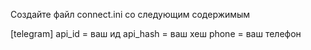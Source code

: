 Создайте файл connect.ini со следующим содержимым

[telegram]
api_id = ваш ид
api_hash = ваш хеш
phone = ваш телефон